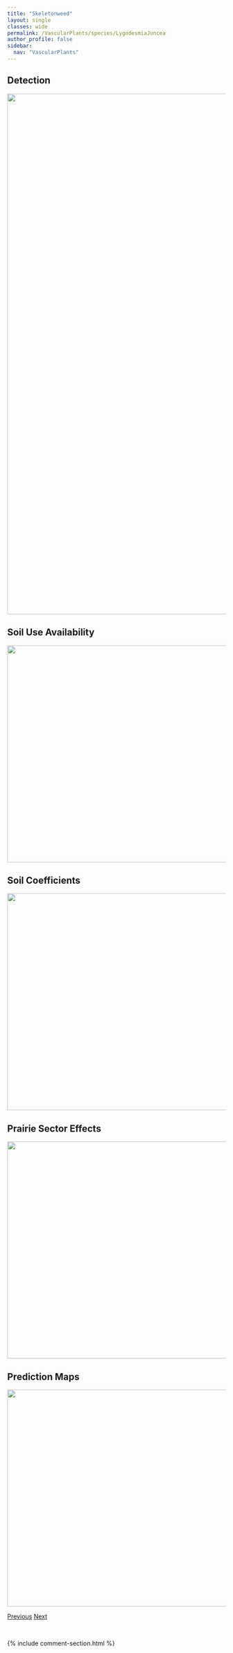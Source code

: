 ```yaml
---
title: "Skeletonweed"
layout: single
classes: wide
permalink: /VascularPlants/species/LygodesmiaJuncea
author_profile: false
sidebar:
  nav: "VascularPlants"
---
```


<h2>Detection</h2>

<a href="https://drive.google.com/uc?export=view&id=1n555r0fexY7kVPTDzHKKn-Q6uoGFlYc9">
<img src="https://drive.google.com/uc?export=view&id=1n555r0fexY7kVPTDzHKKn-Q6uoGFlYc9" height = "1200" width = "800">
</a>


<h2>Soil Use Availability</h2>

<a href="https://drive.google.com/uc?export=view&id=1FOd9JRWi2kcp3D1K-7p38Zb95d5U5vRw">
<img src="https://drive.google.com/uc?export=view&id=1FOd9JRWi2kcp3D1K-7p38Zb95d5U5vRw" height = "500" width = "1000">
</a>


<h2>Soil Coefficients</h2>

<a href="https://drive.google.com/uc?export=view&id=1mqbE6EDBxNFLkmKPiINX4psH3wkZUumn">
<img src="https://drive.google.com/uc?export=view&id=1mqbE6EDBxNFLkmKPiINX4psH3wkZUumn" height = "500" width = "1000">
</a>


<h2>Prairie Sector Effects</h2>

<a href="https://drive.google.com/uc?export=view&id=1cFPCN4URY_e73D10OwqxGyd2y3vVg40v">
<img src="https://drive.google.com/uc?export=view&id=1cFPCN4URY_e73D10OwqxGyd2y3vVg40v" height = "500" width = "1000">
</a>


<h2>Prediction Maps</h2>

<a href="https://drive.google.com/uc?export=view&id=1MrIqG1Q9aBWc8ndDQ8B0RI80IflkoZxu">
<img src="https://drive.google.com/uc?export=view&id=1MrIqG1Q9aBWc8ndDQ8B0RI80IflkoZxu" height = "500" width = "1000">
</a>


<a href="/DevelopmentWebsite/VascularPlants/species/LycopusUniflorus" class="pagination--pager" title="Lycopus uniflorus">Previous</a> <a href="/DevelopmentWebsite/VascularPlants/species/LysimachiaCiliata" class="pagination--pager" title="Fringed Loosestrife">Next</a>

<p>&nbsp;</p>

{% include comment-section.html %}
